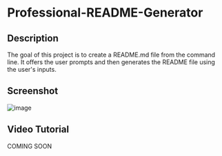 # Professional-README-Generator

## Description
The goal of this project is to create a README.md file from the command line. It offers the user prompts and then generates the README file using the user's inputs.

## Screenshot
![image](https://user-images.githubusercontent.com/94027288/151715227-b2b41581-0df7-4373-a2a0-d65aa155dd7e.png)

## Video Tutorial
COMING SOON
